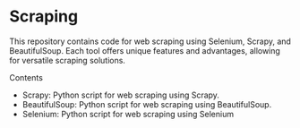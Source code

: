 # Scraping
This repository contains code for web scraping using Selenium, Scrapy, and BeautifulSoup. Each tool offers unique features and advantages, allowing for versatile scraping solutions.

Contents
* Scrapy: Python script for web scraping using Scrapy.
* BeautifulSoup: Python script for web scraping using BeautifulSoup.
* Selenium: Python script for web scraping using Selenium
